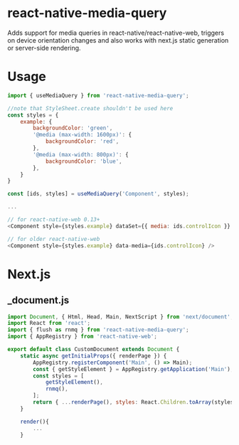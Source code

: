 # react-native-media-query
Adds support for media queries in react-native/react-native-web, triggers on device orientation changes and also works with next.js static generation or server-side rendering.
# Usage
```javascript
import { useMediaQuery } from 'react-native-media-query';

//note that StyleSheet.create shouldn't be used here
const styles = {
    example: {
        backgroundColor: 'green',
        '@media (max-width: 1600px)': {
            backgroundColor: 'red',
        },
        '@media (max-width: 800px)': {
            backgroundColor: 'blue',
        },
    }
}

const [ids, styles] = useMediaQuery('Component', styles);

...

// for react-native-web 0.13+
<Component style={styles.example} dataSet={{ media: ids.controlIcon }} />

// for older react-native-web
<Component style={styles.example} data-media={ids.controlIcon} />

```

# Next.js

## _document.js

```javascript
import Document, { Html, Head, Main, NextScript } from 'next/document';
import React from 'react';
import { flush as rnmq } from 'react-native-media-query';
import { AppRegistry } from 'react-native-web';

export default class CustomDocument extends Document {
    static async getInitialProps({ renderPage }) {
        AppRegistry.registerComponent('Main', () => Main);
        const { getStyleElement } = AppRegistry.getApplication('Main');
        const styles = [
            getStyleElement(),
            rnmq(),
        ];
        return { ...renderPage(), styles: React.Children.toArray(styles) };
    }

    render(){
        ...
    }
```